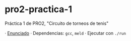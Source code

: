# pro2-practica-1
Práctica 1 de PRO2, "Circuito de torneos de tenis"

· [Enunciado](https://www.cs.upc.edu/pro2/data/uploads/QP2022/practica/enunQP2022.pdf)
· Dependencias: `gcc`, `meld`
· Ejecutar con `./run`
